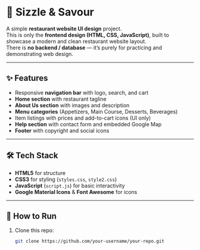 # 🍴 Sizzle & Savour

A simple **restaurant website UI design** project.  
This is only the **frontend design (HTML, CSS, JavaScript)**, built to showcase a modern and clean restaurant website layout.  
There is **no backend / database** — it’s purely for practicing and demonstrating web design.

---

## ✨ Features
- Responsive **navigation bar** with logo, search, and cart  
- **Home section** with restaurant tagline  
- **About Us section** with images and description  
- **Menu categories** (Appetizers, Main Course, Desserts, Beverages)  
- Item listings with prices and add-to-cart icons (UI only)  
- **Help section** with contact form and embedded Google Map  
- **Footer** with copyright and social icons  

---

## 🛠️ Tech Stack
- **HTML5** for structure  
- **CSS3** for styling (`styles.css`, `style2.css`)  
- **JavaScript** (`script.js`) for basic interactivity  
- **Google Material Icons** & **Font Awesome** for icons  

---

## 🚀 How to Run
1. Clone this repo:
   ```bash
   git clone https://github.com/your-username/your-repo.git
